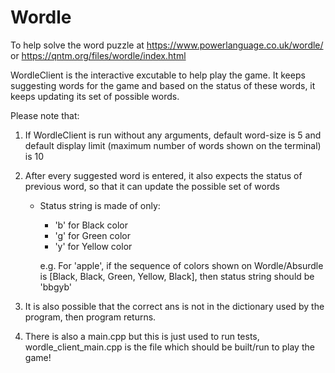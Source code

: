 # Wordle
To help solve the word puzzle at https://www.powerlanguage.co.uk/wordle/ or https://qntm.org/files/wordle/index.html


WordleClient is the interactive excutable to help play the game. It keeps suggesting words for the game and based on the status of these words, it keeps updating its set of possible words.

Please note that:

1) If WordleClient is run without any arguments, default word-size is 5 and default display limit (maximum number of words shown on the terminal) is 10
2) After every suggested word is entered, it also expects the status of previous word, so that it can update the possible set of words
   - Status string is made of only:
      * 'b' for Black color
      * 'g' for Green color
      * 'y' for Yellow color
      
      
      e.g. For 'apple', if the sequence of colors shown on Wordle/Absurdle is [Black, Black, Green, Yellow, Black], then status string should be 'bbgyb'
      
  3) It is also possible that the correct ans is not in the dictionary used by the program, then program returns.
  4) There is also a main.cpp but this is just used to run tests, wordle_client_main.cpp is the file which should be built/run to play the game!
